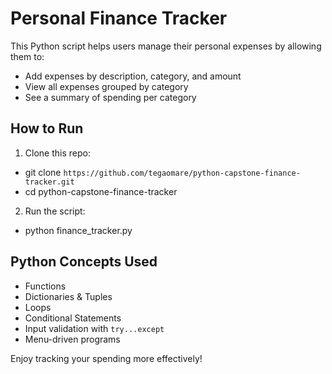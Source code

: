 # Personal Finance Tracker

This Python script helps users manage their personal expenses by allowing them to:

- Add expenses by description, category, and amount
- View all expenses grouped by category
- See a summary of spending per category

## How to Run

1. Clone this repo:

- git clone `https://github.com/tegaomare/python-capstone-finance-tracker.git`
- cd python-capstone-finance-tracker

2. Run the script:

- python finance_tracker.py

## Python Concepts Used

- Functions
- Dictionaries & Tuples
- Loops
- Conditional Statements
- Input validation with `try...except`
- Menu-driven programs

Enjoy tracking your spending more effectively!
